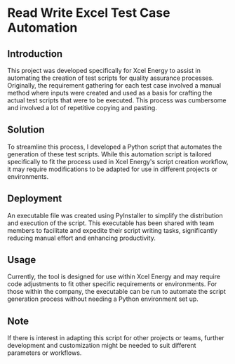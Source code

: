 # Read Write Excel Test Case Automation

## Introduction
This project was developed specifically for Xcel Energy to assist in automating the creation of test scripts for quality assurance processes. Originally, the requirement gathering for each test case involved a manual method where inputs were created and used as a basis for crafting the actual test scripts that were to be executed. This process was cumbersome and involved a lot of repetitive copying and pasting.

## Solution
To streamline this process, I developed a Python script that automates the generation of these test scripts. While this automation script is tailored specifically to fit the process used in Xcel Energy's script creation workflow, it may require modifications to be adapted for use in different projects or environments.

## Deployment
An executable file was created using PyInstaller to simplify the distribution and execution of the script. This executable has been shared with team members to facilitate and expedite their script writing tasks, significantly reducing manual effort and enhancing productivity.

## Usage
Currently, the tool is designed for use within Xcel Energy and may require code adjustments to fit other specific requirements or environments. For those within the company, the executable can be run to automate the script generation process without needing a Python environment set up.

## Note
If there is interest in adapting this script for other projects or teams, further development and customization might be needed to suit different parameters or workflows.

